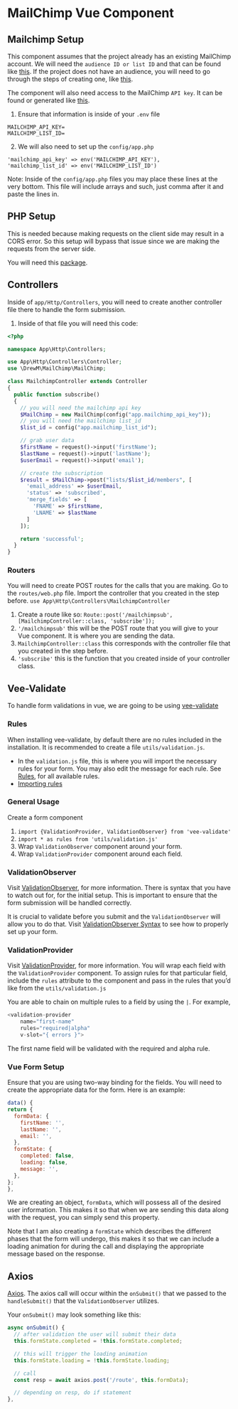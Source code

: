 # MailChimp Vue Component

## Mailchimp Setup
This component assumes that the project already has an existing MailChimp account. We will need the `audience ID or list ID` and that can be found like [this](https://mailchimp.com/help/find-audience-id/). If the project does not have an audience, you will need to go through the steps of creating one, like [this](https://mailchimp.com/help/create-audience/).

The component will also need access to the MailChimp `API key`. It can be found or generated like [this](https://support.checkfront.com/hc/en-us/articles/115004180154-Mailchimp-Setup-API-Key).

1. Ensure that information is inside of your `.env` file
```
MAILCHIMP_API_KEY=
MAILCHIMP_LIST_ID=
```
2. We will also need to set up the `config/app.php`
```
'mailchimp_api_key' => env('MAILCHIMP_API_KEY'),
'mailchimp_list_id' => env('MAILCHIMP_LIST_ID')
```
Note: Inside of the `config/app.php` files you may place these lines at the very bottom. This file will include arrays and such, just comma after it and paste the lines in. 

## PHP Setup
This is needed because making requests on the client side may result in a CORS error. So this setup will bypass that issue since we are making the requests from the server side.

You will need this [package](https://github.com/drewm/mailchimp-api).

## Controllers
Inside of `app/Http/Controllers`, you will need to create another controller file there to handle the form submission. 

1. Inside of that file you will need this code: 
```php
<?php

namespace App\Http\Controllers;

use App\Http\Controllers\Controller;
use \DrewM\MailChimp\MailChimp;

class MailchimpController extends Controller
{
  public function subscribe() 
  {
    // you will need the mailchimp api key
    $MailChimp = new MailChimp(config("app.mailchimp_api_key"));
    // you will need the mailchimp list_id
    $list_id = config("app.mailchimp_list_id");

    // grab user data
    $firstName = request()->input('firstName');
    $lastName = request()->input('lastName');
    $userEmail = request()->input('email');

    // create the subscription
    $result = $MailChimp->post("lists/$list_id/members", [
      'email_address' => $userEmail,
      'status' => 'subscribed',
      'merge_fields' => [
        'FNAME' => $firstName,
        'LNAME' => $lastName
      ]
    ]);

    return 'successful';
  }
}
```

### Routers
You will need to create POST routes for the calls that you are making. Go to the `routes/web.php` file. Import the controller that you created in the step before. `use App\Http\Controllers\MailchimpController`

1. Create a route like so: `Route::post('/mailchimpsub', [MailchimpController::class, 'subscribe']);`
2. `'/mailchimpsub'` this will be the POST route that you will give to your Vue component. It is where you are sending the data.
3. `MailchimpController::class` this corresponds with the controller file that you created in the step before.
4. `'subscribe'` this is the function that you created inside of your controller class.

## Vee-Validate
To handle form validations in vue, we are going to be using [vee-validate](https://vee-validate.logaretm.com/v3/guide/basics.html)

### Rules 
When installing vee-validate, by default there are no rules included in the installation. It is recommended to create a file `utils/validation.js`.

- In the `validation.js` file, this is where you will import the necessary rules for your form. You may also edit the message for each rule. See [Rules](https://vee-validate.logaretm.com/v3/guide/rules.html#rules), for all available rules. 
- [Importing rules](https://vee-validate.logaretm.com/v3/guide/rules.html#importing-the-rules)

### General Usage
Create a form component 
1. `import {ValidationProvider, ValidationObserver} from 'vee-validate'`
2. `import * as rules from 'utils/validation.js'`
3. Wrap `ValidationObserver` component around your form. 
4. Wrap `ValidationProvider` component around each field.

### ValidationObserver
Visit [ValidationObserver](https://vee-validate.logaretm.com/v3/api/validation-observer.html#validation-observer), for more information. There is syntax that you have to watch out for, for the initial setup. This is important to ensure that the form submission will be handled correctly. 

It is crucial to validate before you submit and the `ValidationObserver` will allow you to do that. Visit [ValidationObserver Syntax](https://vee-validate.logaretm.com/v3/guide/forms.html#validate-before-submit) to see how to properly set up your form. 

### ValidationProvider
Visit [ValidationProvider](https://vee-validate.logaretm.com/v3/api/validation-provider.html#validation-provider), for more information. You will wrap each field with the `ValidationProvider` component. To assign rules for that particular field, include the `rules` attribute to the component and pass in the rules that you’d like from the `utils/validation.js`

You are able to chain on multiple rules to a field by using the `|`. For example, 
```js
<validation-provider
	name="first-name"
	rules="required|alpha"
	v-slot="{ errors }">
```
The first name field will be validated with the required and alpha rule.


### Vue Form Setup
Ensure that you are using two-way binding for the fields. You will need to create the appropriate data for the form. Here is an example:
```js
data() {
return {
  formData: {
    firstName: '',
    lastName: '',
    email: '',
  },
  formState: {
    completed: false,
    loading: false,
    message: '',
  },
};
},
```
We are creating an object, `formData`, which will possess all of the desired user information. This makes it so that when we are sending this data along with the request, you can simply send this property. 

Note that I am also creating a `formState` which describes the different phases that the form will undergo, this makes it so that we can include a loading animation for during the call and displaying the appropriate message based on the response.

## Axios
[Axios](https://www.npmjs.com/package/axios). The axios call will occur within the `onSubmit()` that we passed to the `handleSubmit()` that the `ValidationObserver` utilizes. 

Your `onSubmit()` may look something like this:
```js
async onSubmit() {
  // after validation the user will submit their data
  this.formState.completed = !this.formState.completed;

  // this will trigger the loading animation
  this.formState.loading = !this.formState.loading;

  // call
  const resp = await axios.post('/route', this.formData);

  // depending on resp, do if statement
},
```